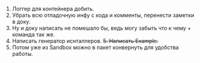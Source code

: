 
1. Логгер для контейнера добить.
2. Убрать всю отладочную инфу с кода и комменты, перенести заметки в доку.
3. Ну и доку написать не помешало бы, ведь могу забыть что к чему + команда так же.
4. Написать генератор иснталлеров.
~~5. Написать Example.~~
6. Потом уже из Sandbox можно в пакет конвернуть для удобства работы.